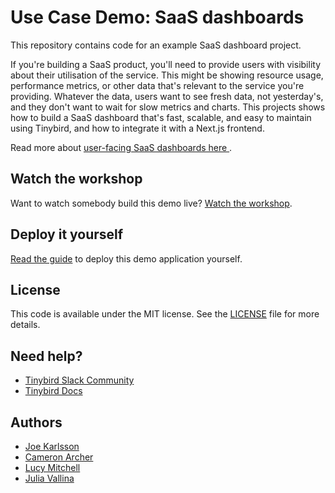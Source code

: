 # Use Case Demo: SaaS dashboards

This repository contains code for an example SaaS dashboard project.

If you're building a SaaS product, you'll need to provide users with visibility about their utilisation of the service. This might be showing resource usage, performance metrics, or other data that's relevant to the service you're providing. Whatever the data, users want to see fresh data, not yesterday's, and they don't want to wait for slow metrics and charts. This projects shows how to build a SaaS dashboard that's fast, scalable, and easy to maintain using Tinybird, and how to integrate it with a Next.js frontend.

Read more about [user-facing SaaS dashboards here ](https://www.tinybird.co/docs/use-cases/saas-dashboards](https://www.tinybird.co/docs/use-cases/user-facing-dashboards)).

## Watch the workshop

Want to watch somebody build this demo live? [Watch the workshop](https://www.tinybird.co/docs/live/kafka-real-time-dashboard).

## Deploy it yourself

[Read the guide](https://www.tinybird.co/docs/guides/tutorials/real-time-dashboard) to deploy this demo application yourself.

## License

This code is available under the MIT license. See the [LICENSE](./LICENSE.txt) file for more details.

## Need help?

- [Tinybird Slack Community](https://www.tinybird.co/community)
- [Tinybird Docs](https://www.tinybird.co/docs)

## Authors

- [Joe Karlsson](https://github.com/joekarlsson)
- [Cameron Archer](https://github.com/tb-peregrine)
- [Lucy Mitchell](https://github.com/ioreka)
- [Julia Vallina](https://github.com/juliavallina)
